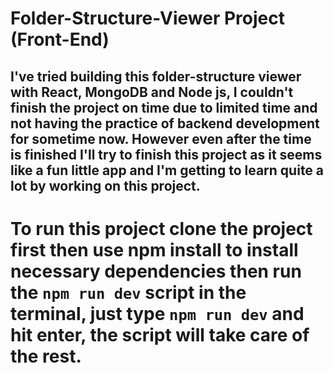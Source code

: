 # Folder-Structure-Viewer Project (Front-End)
## I've tried building this folder-structure viewer with React, MongoDB and Node js, I couldn't finish the project on time due to limited time and not having the practice of backend development for sometime now. However even after the time is finished I'll try to finish this project as it seems like  a fun little app and I'm getting to learn quite a lot by working on this project.

# To run this project clone the project first then use npm install to install necessary dependencies then run the `npm run dev` script in the terminal, just type `npm run dev` and hit enter, the script will take care of the rest.
